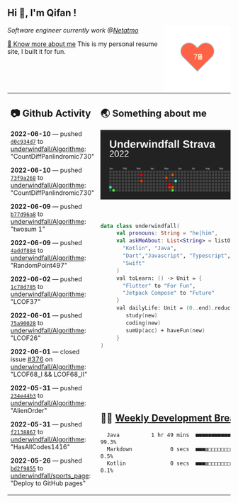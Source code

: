 <h2> Hi 👋, I'm Qifan ! </h2>
<a href="https://github.com/underwindfall/iBeats"><img align="right" width="150px" src="https://raw.githubusercontent.com/underwindfall/iBeats/main/files/heart.svg"/></a>
<p><em>Software engineer currently work @<a href="https://www.netatmo.com">Netatmo</a></em></p>
<p><a href="https://qifanyang.com/resume" target="_blank"> 🔭 Know more about me</a> This is my personal resume site, I built it for fun.</p>
<table><tr><td valign="top" rowspan="2">

 ## 📷 Github Activity
 <!-- githubActivity starts -->
  **2022-06-10** — pushed [`d0c934d7`](https://github.com/underwindfall/Algorithme/commit/d0c934d76e47c384f8d39119462949390e8afcf9) to [underwindfall/Algorithme](https://api.github.com/repos/underwindfall/Algorithme): "CountDiffPanlindromic730"

  **2022-06-10** — pushed [`73f9a268`](https://github.com/underwindfall/Algorithme/commit/73f9a2685207045748780fe9d61f889d3bd4fe53) to [underwindfall/Algorithme](https://api.github.com/repos/underwindfall/Algorithme): "CountDiffPanlindromic730"

  **2022-06-09** — pushed [`b77d96a8`](https://github.com/underwindfall/Algorithme/commit/b77d96a8311e8ebd57584b3ca603016ab69d982a) to [underwindfall/Algorithme](https://api.github.com/repos/underwindfall/Algorithme): "twosum 1"

  **2022-06-09** — pushed [`4addf884`](https://github.com/underwindfall/Algorithme/commit/4addf8841597010acb581f44467788c9ae92547f) to [underwindfall/Algorithme](https://api.github.com/repos/underwindfall/Algorithme): "RandomPoint497"

  **2022-06-02** — pushed [`1c78d785`](https://github.com/underwindfall/Algorithme/commit/1c78d7855cd4df35ab5a80c567eb0ab3355a11ef) to [underwindfall/Algorithme](https://api.github.com/repos/underwindfall/Algorithme): "LCOF37"

  **2022-06-01** — pushed [`75a90028`](https://github.com/underwindfall/Algorithme/commit/75a90028f6ec2e89760ee9002d03b56ea682d7bd) to [underwindfall/Algorithme](https://api.github.com/repos/underwindfall/Algorithme): "LCOF26"

  **2022-06-01** — closed issue [#376](https://api.github.com/repos/underwindfall/Algorithme/issues/376) on [underwindfall/Algorithme](https://api.github.com/repos/underwindfall/Algorithme): "LCOF68_I && LCOF68_II"

  **2022-05-31** — pushed [`234e44b3`](https://github.com/underwindfall/Algorithme/commit/234e44b3a778775ee183d18d15cb52fdc2a120fe) to [underwindfall/Algorithme](https://api.github.com/repos/underwindfall/Algorithme): "AlienOrder"

  **2022-05-31** — pushed [`f2138867`](https://github.com/underwindfall/Algorithme/commit/f2138867c224aaff2020f656e65e62567f5846ad) to [underwindfall/Algorithme](https://api.github.com/repos/underwindfall/Algorithme): "HasAllCodes1416"

  **2022-05-26** — pushed [`bd2f9855`](https://github.com/underwindfall/sports_page/commit/bd2f98551ea196c6c1630a0e2f0738196f978904) to [underwindfall/sports_page](https://api.github.com/repos/underwindfall/sports_page): "Deploy to GitHub pages"
 <!-- githubActivity ends -->
 </td><td valign="top">

 ## 🌏 Something about me
 <!-- profile starts -->
 <a href="https://github.com/underwindfall" width="100%">
   <img src="https://github.com/underwindfall/GitHubPoster/blob/main/examples/strava.svg"/>
 </a>
 <br/>
 <br/>
 <br/>

 ```kotlin
 data class underwindfall(
      val pronouns: String = "he|him",
      val askMeAbout: List<String> = listOf(
        "Kotlin", "Java",
        "Dart","Javascript", "Typescript",
        "Swift"
      )
      val toLearn: () -> Unit = {
        "Flutter" to "For Fun",
        "Jetpack Compose" to "Future"
      }
      val dailyLife: Unit = (0..end).reduce { acc, new ->
         study(new)
         coding(new)
         sumUp(acc) + haveFun(new)
      }
 )
 ```
 <!-- profile ends -->
 </td></tr><tr><td valign="top">

 ## 🏊‍♂️ <a href="https://gist.github.com/underwindfall/377ee88ba1fabd1e93516e48ca9c61eb" target="_blank">Weekly Development Breakdown</a>
  <!-- codeTime starts -->
  ```text
    Java          1 hr 49 mins  ■■■■■■■■■■■■■■■■■■■■■■■■  99.3%
    Markdown            0 secs  ■■■▥□□□□□□□□□□□□□□□□□□□□   0.5%
    Kotlin              0 secs  ■■■▥□□□□□□□□□□□□□□□□□□□□   0.1%
  ```
  <!-- codeTime starts -->
  </td></tr></table>